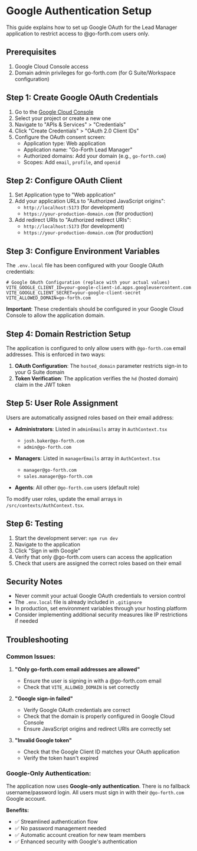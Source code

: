 # Google Authentication Setup

This guide explains how to set up Google OAuth for the Lead Manager application to restrict access to @go-forth.com users only.

## Prerequisites

1. Google Cloud Console access
2. Domain admin privileges for go-forth.com (for G Suite/Workspace configuration)

## Step 1: Create Google OAuth Credentials

1. Go to the [Google Cloud Console](https://console.cloud.google.com/)
2. Select your project or create a new one
3. Navigate to "APIs & Services" > "Credentials"
4. Click "Create Credentials" > "OAuth 2.0 Client IDs"
5. Configure the OAuth consent screen:
   - Application type: Web application
   - Application name: "Go-Forth Lead Manager"
   - Authorized domains: Add your domain (e.g., `go-forth.com`)
   - Scopes: Add `email`, `profile`, and `openid`

## Step 2: Configure OAuth Client

1. Set Application type to "Web application"
2. Add your application URLs to "Authorized JavaScript origins":
   - `http://localhost:5173` (for development)
   - `https://your-production-domain.com` (for production)
3. Add redirect URIs to "Authorized redirect URIs":
   - `http://localhost:5173` (for development)
   - `https://your-production-domain.com` (for production)

## Step 3: Configure Environment Variables

The `.env.local` file has been configured with your Google OAuth credentials:

```env
# Google OAuth Configuration (replace with your actual values)
VITE_GOOGLE_CLIENT_ID=your-google-client-id.apps.googleusercontent.com
VITE_GOOGLE_CLIENT_SECRET=your-google-client-secret
VITE_ALLOWED_DOMAIN=go-forth.com
```

**Important**: These credentials should be configured in your Google Cloud Console to allow the application domain.

## Step 4: Domain Restriction Setup

The application is configured to only allow users with `@go-forth.com` email addresses. This is enforced in two ways:

1. **OAuth Configuration**: The `hosted_domain` parameter restricts sign-in to your G Suite domain
2. **Token Verification**: The application verifies the `hd` (hosted domain) claim in the JWT token

## Step 5: User Role Assignment

Users are automatically assigned roles based on their email address:

- **Administrators**: Listed in `adminEmails` array in `AuthContext.tsx`
  - `josh.baker@go-forth.com`
  - `admin@go-forth.com`

- **Managers**: Listed in `managerEmails` array in `AuthContext.tsx`
  - `manager@go-forth.com`
  - `sales.manager@go-forth.com`

- **Agents**: All other `@go-forth.com` users (default role)

To modify user roles, update the email arrays in `/src/contexts/AuthContext.tsx`.

## Step 6: Testing

1. Start the development server: `npm run dev`
2. Navigate to the application
3. Click "Sign in with Google"
4. Verify that only @go-forth.com users can access the application
5. Check that users are assigned the correct roles based on their email

## Security Notes

- Never commit your actual Google OAuth credentials to version control
- The `.env.local` file is already included in `.gitignore`
- In production, set environment variables through your hosting platform
- Consider implementing additional security measures like IP restrictions if needed

## Troubleshooting

### Common Issues:

1. **"Only go-forth.com email addresses are allowed"**
   - Ensure the user is signing in with a @go-forth.com email
   - Check that `VITE_ALLOWED_DOMAIN` is set correctly

2. **"Google sign-in failed"**
   - Verify Google OAuth credentials are correct
   - Check that the domain is properly configured in Google Cloud Console
   - Ensure JavaScript origins and redirect URIs are correctly set

3. **"Invalid Google token"**
   - Check that the Google Client ID matches your OAuth application
   - Verify the token hasn't expired

### Google-Only Authentication:

The application now uses **Google-only authentication**. There is no fallback username/password login. All users must sign in with their `@go-forth.com` Google account.

**Benefits:**
- ✅ Streamlined authentication flow  
- ✅ No password management needed
- ✅ Automatic account creation for new team members
- ✅ Enhanced security with Google's authentication